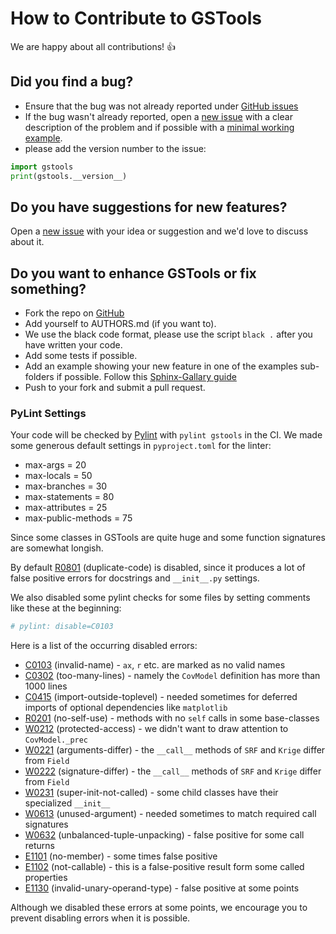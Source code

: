 # How to Contribute to GSTools

We are happy about all contributions! :thumbsup:


## Did you find a bug?

- Ensure that the bug was not already reported under
[GitHub issues](https://github.com/GeoStat-Framework/GSTools/issues)
- If the bug wasn't already reported, open a
[new issue](https://github.com/GeoStat-Framework/GSTools/issues) with a clear
description of the problem and if possible with a
[minimal working example](https://en.wikipedia.org/wiki/Minimal_working_example).
- please add the version number to the issue:

```python
import gstools
print(gstools.__version__)
```


## Do you have suggestions for new features?

Open a [new issue](https://github.com/GeoStat-Framework/GSTools/issues)
with your idea or suggestion and we'd love to discuss about it.


## Do you want to enhance GSTools or fix something?

- Fork the repo on [GitHub](https://github.com/GeoStat-Framework/GSTools)
- Add yourself to AUTHORS.md (if you want to).
- We use the black code format, please use the script `black .` after you have written your code.
- Add some tests if possible.
- Add an example showing your new feature in one of the examples sub-folders if possible.
  Follow this [Sphinx-Gallary guide](https://sphinx-gallery.github.io/stable/syntax.html#embed-rst-in-your-example-python-files)
- Push to your fork and submit a pull request.

### PyLint Settings

Your code will be checked by [Pylint](https://github.com/PyCQA/pylint/)
with `pylint gstools` in the CI.
We made some generous default settings in `pyproject.toml` for the linter:

- max-args = 20
- max-locals = 50
- max-branches = 30
- max-statements = 80
- max-attributes = 25
- max-public-methods = 75

Since some classes in GSTools are quite huge and some function signatures are
somewhat longish.

By default [R0801](https://vald-phoenix.github.io/pylint-errors/plerr/errors/similarities/R0801)
(duplicate-code) is disabled, since it produces a lot of false positive errors
for docstrings and `__init__.py` settings.

We also disabled some pylint checks for some files by setting
comments like these at the beginning:
```python
# pylint: disable=C0103
```

Here is a list of the occurring disabled errors:
- [C0103](https://vald-phoenix.github.io/pylint-errors/plerr/errors/basic/C0103)
  (invalid-name) - `ax`, `r` etc. are marked as no valid names
- [C0302](https://vald-phoenix.github.io/pylint-errors/plerr/errors/format/C0302)
  (too-many-lines) - namely the `CovModel` definition has more than 1000 lines
- [C0415](https://vald-phoenix.github.io/pylint-errors/plerr/errors/imports/C0415)
  (import-outside-toplevel) - needed sometimes for deferred imports of optional
  dependencies like `matplotlib`
- [R0201](https://vald-phoenix.github.io/pylint-errors/plerr/errors/classes/R0201)
  (no-self-use) - methods with no `self` calls in some base-classes
- [W0212](https://vald-phoenix.github.io/pylint-errors/plerr/errors/classes/W0212)
  (protected-access) - we didn't want to draw attention to `CovModel._prec`
- [W0221](https://vald-phoenix.github.io/pylint-errors/plerr/errors/classes/W0221)
  (arguments-differ) - the `__call__` methods of `SRF` and `Krige` differ from `Field`
- [W0222](https://vald-phoenix.github.io/pylint-errors/plerr/errors/classes/W0222)
  (signature-differ) - the `__call__` methods of `SRF` and `Krige` differ from `Field`
- [W0231](https://vald-phoenix.github.io/pylint-errors/plerr/errors/classes/W0231)
  (super-init-not-called) - some child classes have their specialized `__init__`
- [W0613](https://vald-phoenix.github.io/pylint-errors/plerr/errors/variables/W0613)
  (unused-argument) - needed sometimes to match required call signatures
- [W0632](https://vald-phoenix.github.io/pylint-errors/plerr/errors/variables/W0632)
  (unbalanced-tuple-unpacking) - false positive for some call returns
- [E1101](https://vald-phoenix.github.io/pylint-errors/plerr/errors/typecheck/E1101)
  (no-member) - some times false positive
- [E1102](https://vald-phoenix.github.io/pylint-errors/plerr/errors/typecheck/E1102)
  (not-callable) - this is a false-positive result form some called properties
- [E1130](https://vald-phoenix.github.io/pylint-errors/plerr/errors/typecheck/E1130)
  (invalid-unary-operand-type) - false positive at some points

Although we disabled these errors at some points, we encourage you to prevent
disabling errors when it is possible.